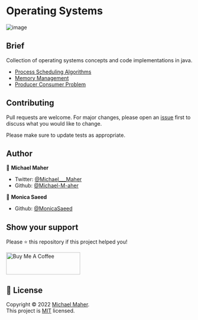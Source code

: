 # Operating Systems

![image](https://www.ionos.com/digitalguide/fileadmin/DigitalGuide/Teaser/operating-system-t.jpg)

## Brief
Collection of operating systems concepts and code implementations in java.

- [Process Scheduling Algorithms](https://github.com/Operating-Systems/Process-Scheduling)
- [Memory Management](https://github.com/Operating-Systems/Memory-Management)
- [Producer Consumer Problem](https://github.com/Operating-Systems/PrimeNumbers)

## Contributing
Pull requests are welcome. For major changes, please open an [issue](https://github.com/Michael-M-aher/Operating-Systems/issues) first to discuss what you would like to change.

Please make sure to update tests as appropriate.


## Author

👤 **Michael Maher**

- Twitter: [@Michael___Maher](https://twitter.com/Michael___Maher)
- Github: [@Michael-M-aher](https://github.com/Michael-M-aher)

👤 **Monica Saeed**

- Github: [@MonicaSaeed](https://github.com/MonicaSaeed)

## Show your support

Please ⭐️ this repository if this project helped you!

<a href="https://www.buymeacoffee.com/michael.maher" target="_blank"><img src="https://cdn.buymeacoffee.com/buttons/v2/default-yellow.png" alt="Buy Me A Coffee" height="60px" width="200" ></a>

## 📝 License

Copyright © 2022 [Michael Maher](https://github.com/Michael-M-aher).<br />
This project is [MIT](https://github.com/Michael-M-aher/Operating-Systems/blob/main/LICENSE) licensed.

